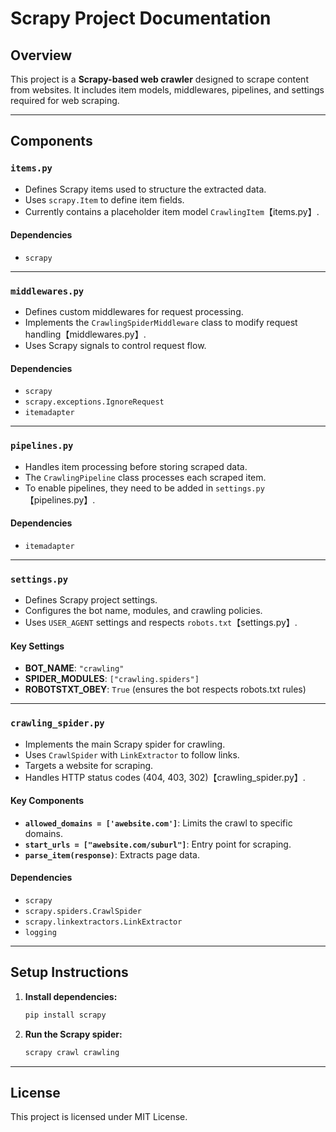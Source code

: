 # Scrapy Project Documentation

## Overview
This project is a **Scrapy-based web crawler** designed to scrape content from websites. It includes item models, middlewares, pipelines, and settings required for web scraping.

---

## Components

### `items.py`
- Defines Scrapy items used to structure the extracted data.
- Uses `scrapy.Item` to define item fields.
- Currently contains a placeholder item model `CrawlingItem`【items.py】.

#### Dependencies
- `scrapy`

---

### `middlewares.py`
- Defines custom middlewares for request processing.
- Implements the `CrawlingSpiderMiddleware` class to modify request handling【middlewares.py】.
- Uses Scrapy signals to control request flow.

#### Dependencies
- `scrapy`
- `scrapy.exceptions.IgnoreRequest`
- `itemadapter`

---

### `pipelines.py`
- Handles item processing before storing scraped data.
- The `CrawlingPipeline` class processes each scraped item.
- To enable pipelines, they need to be added in `settings.py`【pipelines.py】.

#### Dependencies
- `itemadapter`

---

### `settings.py`
- Defines Scrapy project settings.
- Configures the bot name, modules, and crawling policies.
- Uses `USER_AGENT` settings and respects `robots.txt`【settings.py】.

#### Key Settings
- **BOT_NAME**: `"crawling"`
- **SPIDER_MODULES**: `["crawling.spiders"]`
- **ROBOTSTXT_OBEY**: `True` (ensures the bot respects robots.txt rules)

---

### `crawling_spider.py`
- Implements the main Scrapy spider for crawling.
- Uses `CrawlSpider` with `LinkExtractor` to follow links.
- Targets a website for scraping.
- Handles HTTP status codes (404, 403, 302)【crawling_spider.py】.

#### Key Components
- **`allowed_domains = ['awebsite.com']`**: Limits the crawl to specific domains.
- **`start_urls = ["awebsite.com/suburl"]`**: Entry point for scraping.
- **`parse_item(response)`**: Extracts page data.

#### Dependencies
- `scrapy`
- `scrapy.spiders.CrawlSpider`
- `scrapy.linkextractors.LinkExtractor`
- `logging`

---

## Setup Instructions

1. **Install dependencies:**
   ```bash
   pip install scrapy
   ```
2. **Run the Scrapy spider:**
   ```bash
   scrapy crawl crawling
   ```

---

## License
This project is licensed under MIT License.

